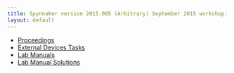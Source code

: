```yaml
---
title: Spynnaker version 2015.005 (Arbitrary) September 2015 workshop: supplementary material
layout: default
---
```


* [Proceedings](proceedings)
* [External Devices Tasks](external_devices_tasks)
* [Lab Manuals](lab_manuals)
* [Lab Manual Solutions](lab_manual_solutions)
